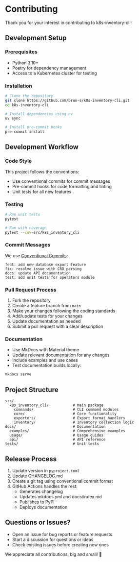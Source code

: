 # Contributing

Thank you for your interest in contributing to k8s-inventory-cli!

## Development Setup

### Prerequisites

- Python 3.10+
- Poetry for dependency management
- Access to a Kubernetes cluster for testing

### Installation

```bash
# Clone the repository
git clone https://github.com/brun-s/k8s-inventory-cli.git
cd k8s-inventory-cli

# Install dependencies using uv
uv sync

# Install pre-commit hooks
pre-commit install
```

## Development Workflow

### Code Style

This project follows the conventions:
- Use conventional commits for commit messages
- Pre-commit hooks for code formatting and linting
- Unit tests for all new features

### Testing

```bash
# Run unit tests
pytest

# Run with coverage
pytest --cov=src/k8s_inventory_cli
```

### Commit Messages

We use [Conventional Commits](https://www.conventionalcommits.org/):

```
feat: add new database export feature
fix: resolve issue with CRD parsing
docs: update API documentation
test: add unit tests for operators module
```

### Pull Request Process

1. Fork the repository
2. Create a feature branch from `main`
3. Make your changes following the coding standards
4. Add/update tests for your changes
5. Update documentation as needed
6. Submit a pull request with a clear description

### Documentation

- Use MkDocs with Material theme
- Update relevant documentation for any changes
- Include examples and use cases
- Test documentation builds locally:

```bash
mkdocs serve
```

## Project Structure

```
src/
  k8s_inventory_cli/           # Main package
    commands/                  # CLI command modules
    core/                      # Core functionality
    exporters/                 # Export format handlers
    inventory/                 # Inventory collection logic
docs/                          # Documentation
  examples/                    # Comprehensive examples
  usage/                       # Usage guides
  api/                         # API reference
tests/                         # Unit tests
```

## Release Process

1. Update version in `pyproject.toml`
2. Update CHANGELOG.md
3. Create a git tag using conventional commit format
4. GitHub Actions handles the rest:
   - Generates changelog
   - Updates mkdocs.yml and docs/index.md
   - Publishes to PyPI
   - Deploys documentation

## Questions or Issues?

- Open an issue for bug reports or feature requests
- Start a discussion for questions or ideas
- Check existing issues before creating new ones

We appreciate all contributions, big and small! 🎉
